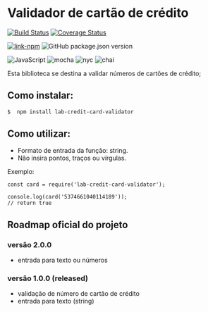 # Validador de cartão de crédito

[![Build Status](https://travis-ci.org/hlays/lab-credit-card-validator.svg?branch=master)](https://travis-ci.org/hlays/lab-credit-card-validator)
[![Coverage Status](https://coveralls.io/repos/github/hlays/lab-credit-card-validator/badge.svg?branch=master)](https://coveralls.io/github/hlays/lab-credit-card-validator?branch=master)

[![link-npm](https://img.shields.io/badge/link-npm-red.svg)](https://www.npmjs.com/package/lab-credit-card-validator)
![GitHub package.json version](https://img.shields.io/github/package-json/v/hlays/lab-credit-card-validator.svg)

![JavaScript](https://img.shields.io/badge/-JavaScript-yellow.svg)
![mocha](https://img.shields.io/badge/-mocha-yellowgreen.svg)
![nyc](https://img.shields.io/badge/-nyc-brightgreen.svg)
![chai](https://img.shields.io/badge/-chai-orange.svg)

Esta biblioteca se destina a validar números de cartões de crédito;

## Como instalar:

```zsh
$  npm install lab-credit-card-validator
```

## Como utilizar:
* Formato de entrada da função: string.
* Não insira pontos, traços ou vírgulas.


Exemplo:

```node
const card = require('lab-credit-card-validator');

console.log(card('5374661040114189'));
// return true
```

## Roadmap oficial do projeto

### versão 2.0.0
* entrada para texto ou números

### versão 1.0.0 (released)
* validação de número de cartão de crédito
* entrada para texto (string)
